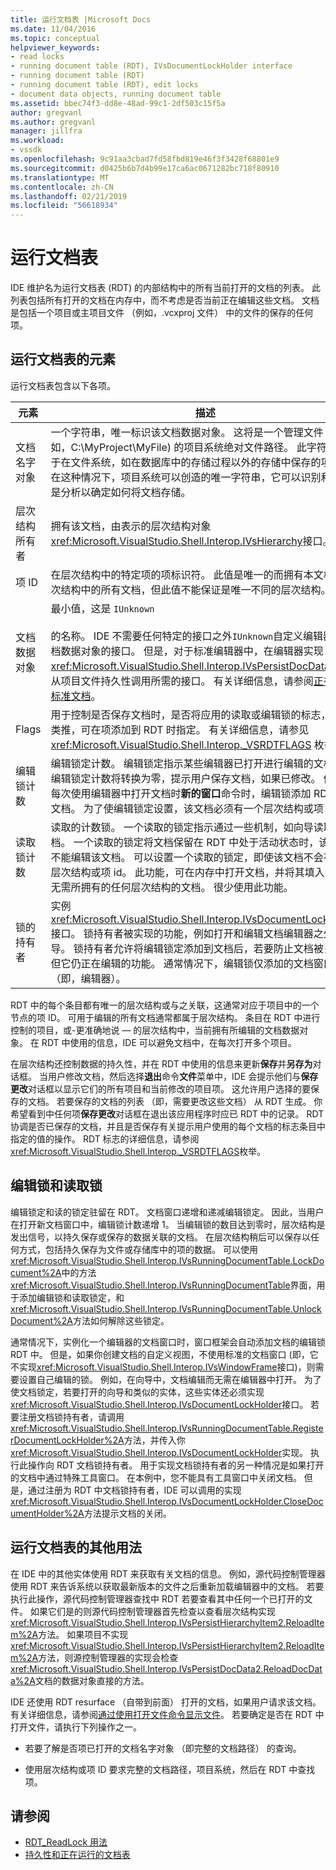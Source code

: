 ```yaml
---
title: 运行文档表 |Microsoft Docs
ms.date: 11/04/2016
ms.topic: conceptual
helpviewer_keywords:
- read locks
- running document table (RDT), IVsDocumentLockHolder interface
- running document table (RDT)
- running document table (RDT), edit locks
- document data objects, running document table
ms.assetid: bbec74f3-dd8e-48ad-99c1-2df503c15f5a
author: gregvanl
ms.author: gregvanl
manager: jillfra
ms.workload:
- vssdk
ms.openlocfilehash: 9c91aa3cbad7fd58fbd819e46f3f3428f68801e9
ms.sourcegitcommit: d0425b6b7d4b99e17ca6ac0671282bc718f80910
ms.translationtype: MT
ms.contentlocale: zh-CN
ms.lasthandoff: 02/21/2019
ms.locfileid: "56618934"
---
```

# <a name="running-document-table"></a>运行文档表
IDE 维护名为运行文档表 (RDT) 的内部结构中的所有当前打开的文档的列表。 此列表包括所有打开的文档在内存中，而不考虑是否当前正在编辑这些文档。 文档是包括一个项目或主项目文件 （例如，.vcxproj 文件） 中的文件的保存的任何项。

## <a name="elements-of-the-running-document-table"></a>运行文档表的元素
 运行文档表包含以下各项。

|元素|描述|
|-------------|-----------------|
|文档名字对象|一个字符串，唯一标识该文档数据对象。 这将是一个管理文件 (例如，C:\MyProject\MyFile) 的项目系统绝对文件路径。 此字符串还用于在文件系统，如在数据库中的存储过程以外的存储中保存的项目。 在这种情况下，项目系统可以创造的唯一字符串，它可以识别和可能是分析以确定如何将文档存储。|
|层次结构所有者|拥有该文档，由表示的层次结构对象<xref:Microsoft.VisualStudio.Shell.Interop.IVsHierarchy>接口。|
|项 ID|在层次结构中的特定项的项标识符。 此值是唯一的而拥有本文档的层次结构中的所有文档，但此值不能保证是唯一不同的层次结构。|
|文档数据对象|最小值，这是 `IUnknown`<br /><br /> 的名称。 IDE 不需要任何特定的接口之外`IUnknown`自定义编辑器的文档数据对象的接口。 但是，对于标准编辑器中，在编辑器实现<xref:Microsoft.VisualStudio.Shell.Interop.IVsPersistDocData2>处理从项目文件持久性调用所需的接口。 有关详细信息，请参阅[正在保存标准文档](../../extensibility/internals/saving-a-standard-document.md)。|
|Flags|用于控制是否保存文档时，是否将应用的读取或编辑锁的标志，依此类推，可在项添加到 RDT 时指定。 有关详细信息，请参见 <xref:Microsoft.VisualStudio.Shell.Interop._VSRDTFLAGS> 枚举。|
|编辑锁计数|编辑锁定计数。 编辑锁定指示某些编辑器已打开进行编辑的文档。 当编辑锁定计数将转换为零，提示用户保存文档，如果已修改。 例如，每次使用编辑器中打开文档时**新的窗口**命令时，编辑锁添加 RDT 中该文档。 为了使编辑锁定设置，该文档必须有一个层次结构或项 id。|
|读取锁计数|读取的计数锁。 一个读取的锁定指示通过一些机制，如向导读取文档。 一个读取的锁定将文档保留在 RDT 中处于活动状态时，该值指示不能编辑该文档。 可以设置一个读取的锁定，即使该文档不会有一个层次结构或项 id。 此功能，可在内存中打开文档，并将其填入 RDT 而无需所拥有的任何层次结构的文档。 很少使用此功能。|
|锁的持有者|实例<xref:Microsoft.VisualStudio.Shell.Interop.IVsDocumentLockHolder>接口。 锁持有者被实现的功能，例如打开和编辑文档编辑器之外的向导。 锁持有者允许将编辑锁定添加到文档后，若要防止文档被关闭，但它仍正在编辑的功能。 通常情况下，编辑锁仅添加的文档窗口 （即，编辑器）。|

 RDT 中的每个条目都有唯一的层次结构或与之关联，这通常对应于项目中的一个节点的项 ID。 可用于编辑的所有文档通常都属于层次结构。 条目在 RDT 中进行控制的项目，或-更准确地说 — 的层次结构中，当前拥有所编辑的文档数据对象。 在 RDT 中使用的信息，IDE 可以避免文档中，在每次打开多个项目。

 在层次结构还控制数据的持久性，并在 RDT 中使用的信息来更新**保存**并**另存为**对话框。 当用户修改文档，然后选择**退出**命令**文件**菜单中，IDE 会提示他们与**保存更改**对话框以显示它们的所有项目和当前修改的项目项。 这允许用户选择的要保存的文档。 若要保存的文档的列表 （即，需要更改这些文档） 从 RDT 生成。 你希望看到中任何项**保存更改**对话框在退出该应用程序时应已 RDT 中的记录。 RDT 协调是否已保存的文档，并且是否保存有关提示用户使用的每个文档的标志条目中指定的值的操作。 RDT 标志的详细信息，请参阅<xref:Microsoft.VisualStudio.Shell.Interop._VSRDTFLAGS>枚举。

## <a name="edit-locks-and-read-locks"></a>编辑锁和读取锁
 编辑锁定和读的锁定驻留在 RDT。 文档窗口递增和递减编辑锁定。 因此，当用户在打开新文档窗口中，编辑锁计数递增 1。 当编辑锁的数目达到零时，层次结构是发出信号，以持久保存或保存的数据关联的文档。 在层次结构稍后可以保存以任何方式，包括持久保存为文件或存储库中的项的数据。 可以使用<xref:Microsoft.VisualStudio.Shell.Interop.IVsRunningDocumentTable.LockDocument%2A>中的方法<xref:Microsoft.VisualStudio.Shell.Interop.IVsRunningDocumentTable>界面，用于添加编辑锁和读取锁定，和<xref:Microsoft.VisualStudio.Shell.Interop.IVsRunningDocumentTable.UnlockDocument%2A>方法如何解除这些锁定。

 通常情况下，实例化一个编辑器的文档窗口时，窗口框架会自动添加文档的编辑锁 RDT 中。 但是，如果你创建文档的自定义视图，不使用标准的文档窗口 (即，它不实现<xref:Microsoft.VisualStudio.Shell.Interop.IVsWindowFrame>接口)，则需要设置自己编辑的锁。 例如，在向导中，文档编辑而无需在编辑器中打开。 为了使文档锁定，若要打开的向导和类似的实体，这些实体还必须实现<xref:Microsoft.VisualStudio.Shell.Interop.IVsDocumentLockHolder>接口。 若要注册文档锁持有者，请调用<xref:Microsoft.VisualStudio.Shell.Interop.IVsRunningDocumentTable.RegisterDocumentLockHolder%2A>方法，并传入你<xref:Microsoft.VisualStudio.Shell.Interop.IVsDocumentLockHolder>实现。 执行此操作向 RDT 文档锁持有者。 用于实现文档锁持有者的另一种情况是如果打开的文档中通过特殊工具窗口。 在本例中，您不能具有工具窗口中关闭文档。 但是，通过注册为 RDT 中文档锁持有者，IDE 可以调用的实现<xref:Microsoft.VisualStudio.Shell.Interop.IVsDocumentLockHolder.CloseDocumentHolder%2A>方法提示文档的关闭。

## <a name="other-uses-of-the-running-document-table"></a>运行文档表的其他用法
 在 IDE 中的其他实体使用 RDT 来获取有关文档的信息。 例如，源代码控制管理器使用 RDT 来告诉系统以获取最新版本的文件之后重新加载编辑器中的文档。 若要执行此操作，源代码控制管理器查找中 RDT 若要查看其中任何一个已打开的文件。 如果它们是的则源代码控制管理器首先检查以查看层次结构实现<xref:Microsoft.VisualStudio.Shell.Interop.IVsPersistHierarchyItem2.ReloadItem%2A>方法。 如果项目不实现<xref:Microsoft.VisualStudio.Shell.Interop.IVsPersistHierarchyItem2.ReloadItem%2A>方法，则源控制管理器的实现会检查<xref:Microsoft.VisualStudio.Shell.Interop.IVsPersistDocData2.ReloadDocData%2A>文档的数据对象直接的方法。

 IDE 还使用 RDT resurface （自带到前面） 打开的文档，如果用户请求该文档。 有关详细信息，请参阅[通过使用打开文件命令显示文件](../../extensibility/internals/displaying-files-by-using-the-open-file-command.md)。 若要确定是否在 RDT 中打开文件，请执行下列操作之一。

-   若要了解是否项已打开的文档名字对象 （即完整的文档路径） 的查询。

-   使用层次结构或项 ID 要求完整的文档路径，项目系统，然后在 RDT 中查找项。

## <a name="see-also"></a>请参阅
- [RDT_ReadLock 用法](../../extensibility/internals/rdt-readlock-usage.md)
- [持久性和正在运行的文档表](../../extensibility/internals/persistence-and-the-running-document-table.md)